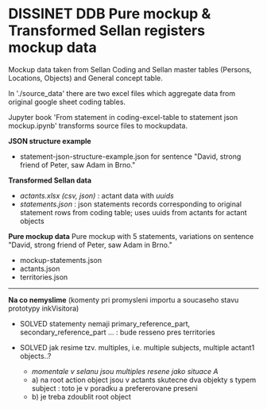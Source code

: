 # DISSINET DDB Pure mockup & Transformed Sellan registers mockup data
Mockup data taken from Sellan Coding and Sellan master tables (Persons, Locations, Objects) and General concept table.

In './source_data' there are two excel files which aggregate data from original google sheet coding tables.

Jupyter book 'From statement in coding-excel-table  to statement json mockup.ipynb' transforms source files to mockupdata.

__JSON structure example__
* statement-json-structure-example.json  for sentence "David, strong friend of Peter, saw Adam in Brno."

__Transformed Sellan data__
* *actants.xlsx  (csv, json)*  :  actant data with *uuids*
* *statements.json* : json statements records corresponding to original statement rows from coding table; uses uuids from actants for actant objects 


__Pure mockup data__
Pure mockup with 5 statements, variations on sentence "David, strong friend of Peter, saw Adam in Brno."

* mockup-statements.json
* actants.json
* territories.json


------------

__Na co nemyslime__
(komenty pri promysleni importu a soucaseho stavu prototypy inkVisitora)

* SOLVED statementy nemaji  primary_reference_part, secondary_reference_part ... : bude resseno pres territories

* SOLVED jak resime tzv. multiples, i.e. multiple subjects, multiple actant1 objects..?
  * *momentale v selanu jsou multiples resene jako situace A*
  * a) na root action object jsou v actants skutecne dva objekty s typem subject : toto je v poradku a prefererovane preseni
  * b) je treba zdoublit root object



  


